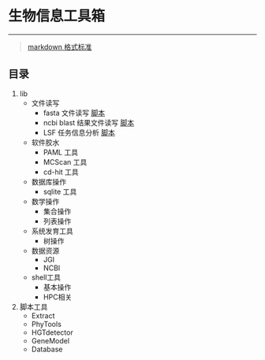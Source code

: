 # 生物信息工具箱

---

> [markdown 格式标准](https://help.github.com/articles/basic-writing-and-formatting-syntax/)

## 目录
1. lib
    - 文件读写
        - fasta 文件读写 [脚本](lib/common/genome/seq_base.py)
        - ncbi blast 结果文件读写 [脚本](api/common/genome/blast.py)
        - LSF 任务信息分析 [脚本](api/xuyuxing/file_parser/bjobs.py)
    - 软件胶水
        - PAML 工具
        - MCScan 工具
        - cd-hit 工具
    - 数据库操作
        - sqlite 工具
    - 数学操作
        - 集合操作
        - 列表操作
    - 系统发育工具
        - 树操作
    - 数据资源
        - JGI
        - NCBI
    - shell工具
        - 基本操作
        - HPC相关
2. 脚本工具
    - Extract
    - PhyTools
    - HGTdetector
    - GeneModel
    - Database